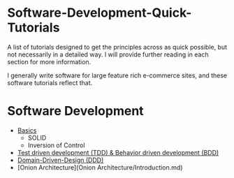 # Software-Development-Quick-Tutorials
A list of tutorials designed to get the principles across as quick possible, but not necessarily in a detailed way. I will provide further reading in each section for more information.

I generally write software for large feature rich e-commerce sites, and these software tutorials reflect that.

# Software Development
* [Basics](Basics/Introduction.md)
  * SOLID
  * Inversion of Control
* [Test driven development (TDD) & Behavior driven development (BDD)](TDD-BDD/Introduction.md)
* [Domain-Driven-Design (DDD)](Domain-Driven-Design/Introduction.md)
* [Onion Architecture](Onion Architecture/Introduction.md)